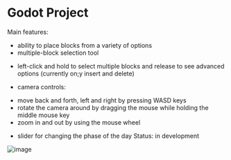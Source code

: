 # Godot Project

Main features:
- ability to place blocks from a variety of options
- multiple-block selection tool
 * left-click and hold to select multiple blocks and release to see advanced options (currently on;y insert and delete)
- camera controls:
 * move back and forth, left and right by pressing WASD keys
 * rotate the camera around by dragging the mouse while holding the middle mouse key
 * zoom in and out by using the mouse wheel
- slider for changing the phase of the day
Status: in development

![image](https://github.com/GhisaIonela/Godot-Project/assets/92519873/a5965f8e-08de-4169-bd6e-bbb326979748)
